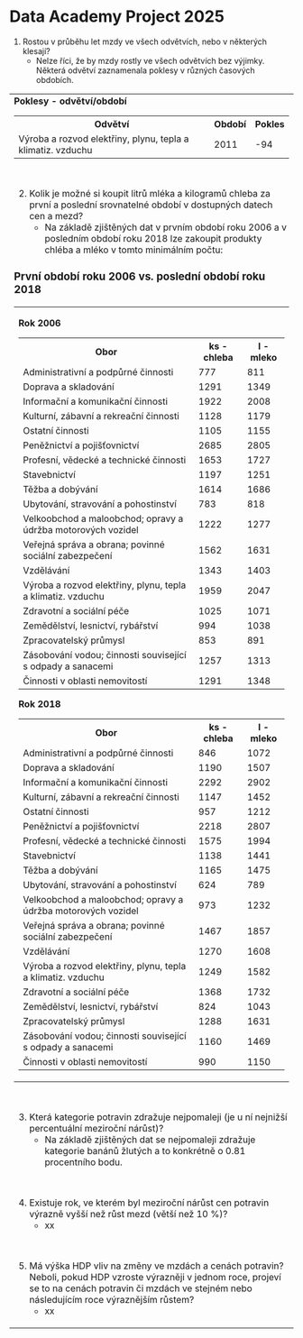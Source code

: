 # <b>Data Academy Project 2025</b>


1. Rostou v průběhu let mzdy ve všech odvětvích, nebo v některých klesají?
   - Nelze říci, že by mzdy rostly ve všech odvětvích bez výjimky. Některá odvětví zaznamenala poklesy v různých časových obdobích.

 <table>
<tr>
<td> 
<b>Poklesy - odvětví/období</b>
<table>
  <tr>
    <th>Odvětví</th>
    <th>Období</th>
    <th>Pokles</th>
  </tr>
  <tr><td>Výroba a rozvod elektřiny, plynu, tepla a klimatiz. vzduchu</td><td>2011</td><td>-94</td></tr>
</table>
<br>
     
2. Kolik je možné si koupit litrů mléka a kilogramů chleba za první a poslední srovnatelné období v dostupných datech cen a mezd?
   - Na základě zjištěných dat v prvním období roku 2006 a v posledním období roku 2018 lze zakoupit produkty chléba a mléko v tomto minimálním počtu:
<h3>První období roku 2006 vs. poslední období roku 2018</h3>

<table>
<tr>
<td>

<b>Rok 2006</b>
<table>
  <tr>
    <th>Obor</th>
    <th>ks - chleba</th>
    <th>l - mleko</th>
  </tr>
  <tr><td>Administrativní a podpůrné činnosti</td><td>777</td><td>811</td></tr>
  <tr><td>Doprava a skladování</td><td>1291</td><td>1349</td></tr>
  <tr><td>Informační a komunikační činnosti</td><td>1922</td><td>2008</td></tr>
  <tr><td>Kulturní, zábavní a rekreační činnosti</td><td>1128</td><td>1179</td></tr>
  <tr><td>Ostatní činnosti</td><td>1105</td><td>1155</td></tr>
  <tr><td>Peněžnictví a pojišťovnictví</td><td>2685</td><td>2805</td></tr>
  <tr><td>Profesní, vědecké a technické činnosti</td><td>1653</td><td>1727</td></tr>
  <tr><td>Stavebnictví</td><td>1197</td><td>1251</td></tr>
  <tr><td>Těžba a dobývání</td><td>1614</td><td>1686</td></tr>
  <tr><td>Ubytování, stravování a pohostinství</td><td>783</td><td>818</td></tr>
  <tr><td>Velkoobchod a maloobchod; opravy a údržba motorových vozidel</td><td>1222</td><td>1277</td></tr>
  <tr><td>Veřejná správa a obrana; povinné sociální zabezpečení</td><td>1562</td><td>1631</td></tr>
  <tr><td>Vzdělávání</td><td>1343</td><td>1403</td></tr>
  <tr><td>Výroba a rozvod elektřiny, plynu, tepla a klimatiz. vzduchu</td><td>1959</td><td>2047</td></tr>
  <tr><td>Zdravotní a sociální péče</td><td>1025</td><td>1071</td></tr>
  <tr><td>Zemědělství, lesnictví, rybářství</td><td>994</td><td>1038</td></tr>
  <tr><td>Zpracovatelský průmysl</td><td>853</td><td>891</td></tr>
  <tr><td>Zásobování vodou; činnosti související s odpady a sanacemi</td><td>1257</td><td>1313</td></tr>
  <tr><td>Činnosti v oblasti nemovitostí</td><td>1291</td><td>1348</td></tr>
</table>




<b>Rok 2018</b>
<table>
  <tr>
    <th>Obor</th>
    <th>ks - chleba</th>
    <th>l - mleko</th>
  </tr>
  <tr><td>Administrativní a podpůrné činnosti</td><td>846</td><td>1072</td></tr>
  <tr><td>Doprava a skladování</td><td>1190</td><td>1507</td></tr>
  <tr><td>Informační a komunikační činnosti</td><td>2292</td><td>2902</td></tr>
  <tr><td>Kulturní, zábavní a rekreační činnosti</td><td>1147</td><td>1452</td></tr>
  <tr><td>Ostatní činnosti</td><td>957</td><td>1212</td></tr>
  <tr><td>Peněžnictví a pojišťovnictví</td><td>2218</td><td>2807</td></tr>
  <tr><td>Profesní, vědecké a technické činnosti</td><td>1575</td><td>1994</td></tr>
  <tr><td>Stavebnictví</td><td>1138</td><td>1441</td></tr>
  <tr><td>Těžba a dobývání</td><td>1165</td><td>1475</td></tr>
  <tr><td>Ubytování, stravování a pohostinství</td><td>624</td><td>789</td></tr>
  <tr><td>Velkoobchod a maloobchod; opravy a údržba motorových vozidel</td><td>973</td><td>1232</td></tr>
  <tr><td>Veřejná správa a obrana; povinné sociální zabezpečení</td><td>1467</td><td>1857</td></tr>
  <tr><td>Vzdělávání</td><td>1270</td><td>1608</td></tr>
  <tr><td>Výroba a rozvod elektřiny, plynu, tepla a klimatiz. vzduchu</td><td>1249</td><td>1582</td></tr>
  <tr><td>Zdravotní a sociální péče</td><td>1368</td><td>1732</td></tr>
  <tr><td>Zemědělství, lesnictví, rybářství</td><td>824</td><td>1043</td></tr>
  <tr><td>Zpracovatelský průmysl</td><td>1288</td><td>1631</td></tr>
  <tr><td>Zásobování vodou; činnosti související s odpady a sanacemi</td><td>1160</td><td>1469</td></tr>
  <tr><td>Činnosti v oblasti nemovitostí</td><td>990</td><td>1150</td></tr>
</table>

</td>
</tr>
</table>

<br>

3. Která kategorie potravin zdražuje nejpomaleji (je u ní nejnižší percentuální meziroční nárůst)? 
   - Na základě zjištěných dat se nejpomaleji zdražuje kategorie banánů žlutých a to konkrétně o 0.81 procentního bodu.

<br>
     
4. Existuje rok, ve kterém byl meziroční nárůst cen potravin výrazně vyšší než růst mezd (větší než 10 %)?
   - xx

<br>
     
5. Má výška HDP vliv na změny ve mzdách a cenách potravin? Neboli, pokud HDP vzroste výrazněji v jednom roce, projeví se to na cenách potravin či mzdách ve stejném nebo následujícím roce výraznějším růstem?
   - xx
     
